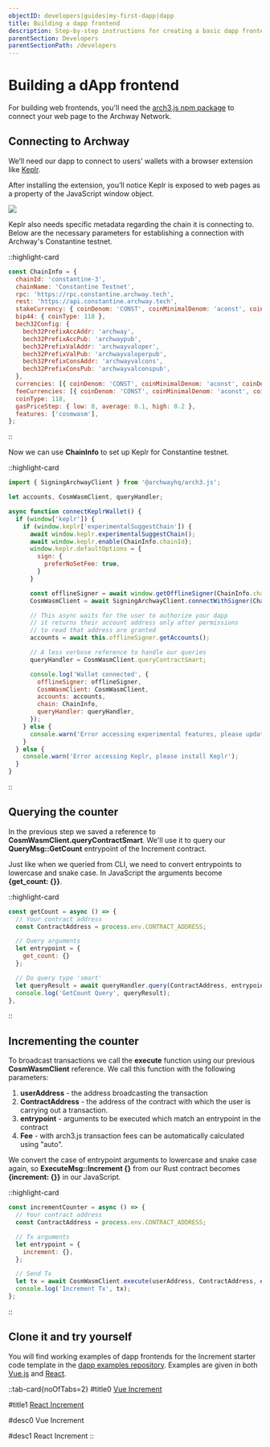 ```yaml
---
objectID: developers|guides|my-first-dapp|dapp
title: Building a dapp frontend
description: Step-by-step instructions for creating a basic dapp frontend
parentSection: Developers
parentSectionPath: /developers
---
```


# Building a dApp frontend

For building web frontends, you'll need the <a href="https://www.npmjs.com/package/@archwayhq/arch3.js" target="_blank" >arch3.js npm package</a> to connect your web page to the Archway Network.

## Connecting to Archway

We’ll need our dapp to connect to users’ wallets with a browser extension like <a href="https://chrome.google.com/webstore/detail/keplr/dmkamcknogkgcdfhhbddcghachkejeap" target="_blank" >Keplr</a>.

After installing the extension, you’ll notice Keplr is exposed to web pages as a property of the JavaScript window object.

![](/images/docs/keplr11.png)

Keplr also needs specific metadata regarding the chain it is connecting to. Below are the necessary parameters for establishing a connection with Archway's Constantine testnet.

::highlight-card

```js
const ChainInfo = {
  chainId: 'constantine-3',
  chainName: 'Constantine Testnet',
  rpc: 'https://rpc.constantine.archway.tech',
  rest: 'https://api.constantine.archway.tech',
  stakeCurrency: { coinDenom: 'CONST', coinMinimalDenom: 'aconst', coinDecimals: 18 },
  bip44: { coinType: 118 },
  bech32Config: {
    bech32PrefixAccAddr: 'archway',
    bech32PrefixAccPub: 'archwaypub',
    bech32PrefixValAddr: 'archwayvaloper',
    bech32PrefixValPub: 'archwayvaloperpub',
    bech32PrefixConsAddr: 'archwayvalcons',
    bech32PrefixConsPub: 'archwayvalconspub',
  },
  currencies: [{ coinDenom: 'CONST', coinMinimalDenom: 'aconst', coinDecimals: 18 }],
  feeCurrencies: [{ coinDenom: 'CONST', coinMinimalDenom: 'aconst', coinDecimals: 18 }],
  coinType: 118,
  gasPriceStep: { low: 0, average: 0.1, high: 0.2 },
  features: ['cosmwasm'],
};
```

::

Now we can use **ChainInfo** to set up Keplr for Constantine testnet.

::highlight-card

```js
import { SigningArchwayClient } from '@archwayhq/arch3.js';

let accounts, CosmWasmClient, queryHandler;

async function connectKeplrWallet() {
  if (window['keplr']) {
    if (window.keplr['experimentalSuggestChain']) {
      await window.keplr.experimentalSuggestChain();
      await window.keplr.enable(ChainInfo.chainId);
      window.keplr.defaultOptions = {
        sign: {
          preferNoSetFee: true,
        }
      }

      const offlineSigner = await window.getOfflineSigner(ChainInfo.chainId);
      CosmWasmClient = await SigningArchwayClient.connectWithSigner(ChainInfo.rpc, offlineSigner);

      // This async waits for the user to authorize your dapp
      // it returns their account address only after permissions
      // to read that address are granted
      accounts = await this.offlineSigner.getAccounts();

      // A less verbose reference to handle our queries
      queryHandler = CosmWasmClient.queryContractSmart;

      console.log('Wallet connected', {
        offlineSigner: offlineSigner,
        CosmWasmClient: CosmWasmClient,
        accounts: accounts,
        chain: ChainInfo,
        queryHandler: queryHandler,
      });
    } else {
      console.warn('Error accessing experimental features, please update Keplr');
    }
  } else {
    console.warn('Error accessing Keplr, please install Keplr');
  }
}
```

::

## Querying the counter

In the previous step we saved a reference to **CosmWasmClient.queryContractSmart**. We'll use it to query our **QueryMsg::GetCount** entrypoint of the Increment contract.

Just like when we queried from CLI, we need to convert entrypoints to lowercase and snake case. In JavaScript the arguments become **{get_count: {}}**.

::highlight-card

```js
const getCount = async () => {
  // Your contract address
  const ContractAddress = process.env.CONTRACT_ADDRESS;

  // Query arguments
  let entrypoint = {
    get_count: {}
  };

  // Do query type 'smart'
  let queryResult = await queryHandler.query(ContractAddress, entrypoint);
  console.log('GetCount Query', queryResult);
},
```

::

## Incrementing the counter

To broadcast transactions we call the **execute** function using our previous **CosmWasmClient** reference. We call this function with the following parameters:

1. **userAddress** - the address broadcasting the transaction
2. **ContractAddress** - the address of the contract with which the user is carrying out a transaction.
3. **entrypoint** - arguments to be executed which match an entrypoint in the contract
4. **Fee** - with arch3.js transaction fees can be automatically calculated using "auto".

We convert the case of entrypoint arguments to lowercase and snake case again, so **ExecuteMsg::Increment {}** from our Rust contract becomes **{increment: {}}** in our JavaScript.

::highlight-card

```js
const incrementCounter = async () => {
  // Your contract address
  const ContractAddress = process.env.CONTRACT_ADDRESS;

  // Tx arguments
  let entrypoint = {
    increment: {},
  };

  // Send Tx
  let tx = await CosmWasmClient.execute(userAddress, ContractAddress, entrypoint, 'auto');
  console.log('Increment Tx', tx);
};
```

::

## Clone it and try yourself

You will find working examples of dapp frontends for the Increment starter code template in the <a href="https://github.com/archway-network/dApp-examples" target="_blank">dapp examples repository</a>. Examples are given in both <a href="https://vuejs.org/" target="_blank" >Vue.js</a> and <a href="https://reactjs.org/" target="_blank">React</a>.

::tab-card{noOfTabs=2}
#title0
<a href="https://github.com/archway-network/dapp-examples/tree/main/vuejs/increment" target="_blank">Vue Increment</a>

#title1
<a href="https://github.com/archway-network/dapp-examples/tree/main/react/increment" target="_blank">React Increment</a>

#desc0
Vue Increment

#desc1
React Increment
::
